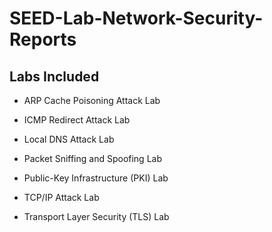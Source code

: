 # SEED-Lab-Network-Security-Reports

## Labs Included

- ARP Cache Poisoning Attack Lab

- ICMP Redirect Attack Lab

- Local DNS Attack Lab

- Packet Sniffing and Spoofing Lab

- Public-Key Infrastructure (PKI) Lab

- TCP/IP Attack Lab
  
- Transport Layer Security (TLS) Lab

